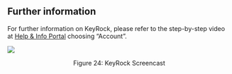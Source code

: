 ## Further information

For further information on KeyRock, please refer to the step-by-step video at
[Help & Info Portal](http://help.lab.fiware.org/) choosing “Account”.

![](https://raw.githubusercontent.com/ging/fiware-idm/master/doc/resources/UserGuide_screencast.png)

<p align="center">Figure 24: KeyRock Screencast</p>
